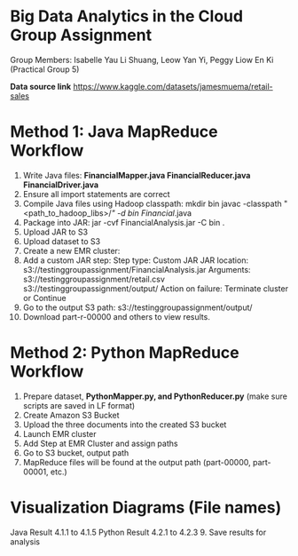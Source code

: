 # Big Data Analytics in the Cloud Group Assignment

Group Members: Isabelle Yau Li Shuang, Leow Yan Yi, Peggy Liow En Ki (Practical Group 5)

**Data source link**
https://www.kaggle.com/datasets/jamesmuema/retail-sales 

# Method 1: Java MapReduce Workflow
1. Write Java files:
**FinancialMapper.java
FinancialReducer.java
FinancialDriver.java**
2. Ensure all import statements are correct
3. Compile Java files using Hadoop classpath:
mkdir bin
javac -classpath "<path_to_hadoop_libs>/*" -d bin Financial*.java
4. Package into JAR:
jar -cvf FinancialAnalysis.jar -C bin .
5. Upload JAR to S3
6. Upload dataset to S3
7. Create a new EMR cluster:
8. Add a custom JAR step:
Step type: Custom JAR
JAR location: s3://testinggroupassignment/FinancialAnalysis.jar
Arguments:
s3://testinggroupassignment/retail.csv s3://testinggroupassignment/output/
Action on failure: Terminate cluster or Continue
9. Go to the output S3 path:
s3://testinggroupassignment/output/
10. Download part-r-00000 and others to view results.

# Method 2: Python MapReduce Workflow
1. Prepare dataset, **PythonMapper.py, and PythonReducer.py** (make sure scripts are saved in LF format)
2. Create Amazon S3 Bucket
3. Upload the three documents into the created S3 bucket
4. Launch EMR cluster
5. Add Step at EMR Cluster and assign paths
6. Go to S3 bucket, output path
7. MapReduce files will be found at the output path (part-00000, part-00001, etc.)

# Visualization Diagrams (File names)
Java Result 4.1.1 to 4.1.5
Python Result 4.2.1 to 4.2.3
9. Save results for analysis
